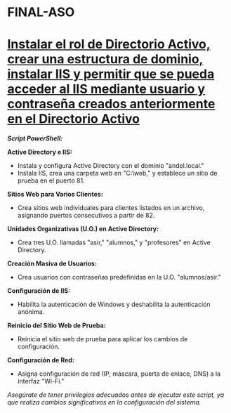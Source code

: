 # FINAL-ASO

# [Instalar el rol de Directorio Activo, crear una estructura de dominio, instalar IIS y permitir que se pueda acceder al IIS mediante usuario y contraseña creados anteriormente en el Directorio Activo](https://github.com/jesusninoc/ClasesASO/blob/master/2024-02-20.md)

***Script PowerShell:***

**Active Directory e IIS:**

- Instala y configura Active Directory con el dominio "andel.local."
- Instala IIS, crea una carpeta web en "C:\web," y establece un sitio de prueba en el puerto 81.

**Sitios Web para Varios Clientes:**

- Crea sitios web individuales para clientes listados en un archivo, asignando puertos consecutivos a partir de 82.

**Unidades Organizativas (U.O.) en Active Directory:**

- Crea tres U.O. llamadas "asir," "alumnos," y "profesores" en Active Directory.

**Creación Masiva de Usuarios:**

- Crea usuarios con contraseñas predefinidas en la U.O. "alumnos/asir."

**Configuración de IIS:**

- Habilita la autenticación de Windows y deshabilita la autenticación anónima.

**Reinicio del Sitio Web de Prueba:**

- Reinicia el sitio web de prueba para aplicar los cambios de configuración.

**Configuración de Red:**

- Asigna configuración de red (IP, máscara, puerta de enlace, DNS) a la interfaz "Wi-Fi."

*Asegúrate de tener privilegios adecuados antes de ejecutar este script, ya que realiza cambios significativos en la configuración del sistema.*
